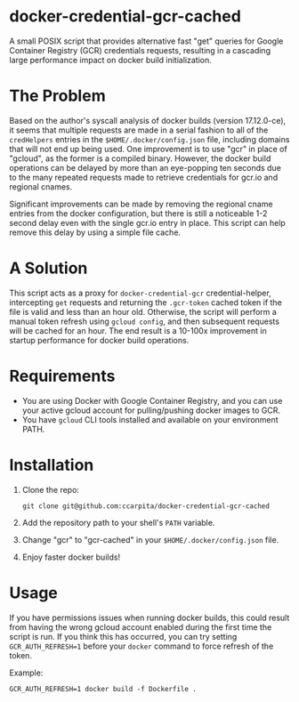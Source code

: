 # docker-credential-gcr-cached

A small POSIX script that provides alternative fast "get" queries for Google Container Registry (GCR) credentials requests, resulting in a cascading large performance impact on docker build initialization.

# The Problem

Based on the author's syscall analysis of docker builds (version 17.12.0-ce), it seems that multiple requests are made in a serial fashion to all of the `credHelpers` entries in the `$HOME/.docker/config.json` file, including domains that will not end up being used.  One improvement is to use "gcr" in place of "gcloud", as the former is a compiled binary.  However, the docker build operations can be delayed by more than an eye-popping ten seconds due to the many repeated requests made to retrieve credentials for gcr.io and regional cnames.

Significant improvements can be made by removing the regional cname entries from the docker configuration, but there is still a noticeable 1-2 second delay even with the single gcr.io entry in place.  This script can help remove this delay by using a simple file cache.

# A Solution

This script acts as a proxy for `docker-credential-gcr` credential-helper, intercepting `get` requests and returning the `.gcr-token` cached token if the file is valid and less than an hour old.  Otherwise, the script will perform a manual token refresh using `gcloud config`, and then subsequent requests will be cached for an hour.  The end result is a 10-100x improvement in startup performance for docker build operations.

# Requirements

- You are using Docker with Google Container Registry, and you can use your active gcloud account for pulling/pushing docker images to GCR.
- You have `gcloud` CLI tools installed and available on your environment PATH.

# Installation

1. Clone the repo:

    ```
    git clone git@github.com:ccarpita/docker-credential-gcr-cached
    ```

2. Add the repository path to your shell's `PATH` variable.

3. Change "gcr" to "gcr-cached" in your `$HOME/.docker/config.json` file.

4. Enjoy faster docker builds!


# Usage

If you have permissions issues when running docker builds, this could result from having the wrong gcloud account enabled during the first time the script is run.  If you think this has occurred, you can try setting `GCR_AUTH_REFRESH=1` before your `docker` command to force refresh of the token.

Example:

```
GCR_AUTH_REFRESH=1 docker build -f Dockerfile .
```
